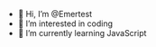 - 👋 Hi, I’m @Emertest
- 👀 I’m interested in coding
- 🌱 I’m currently learning JavaScript 

<!---
Emertest/Emertest is a ✨ special ✨ repository because its `README.md` (this file) appears on your GitHub profile.
You can click the Preview link to take a look at your changes.
--->
